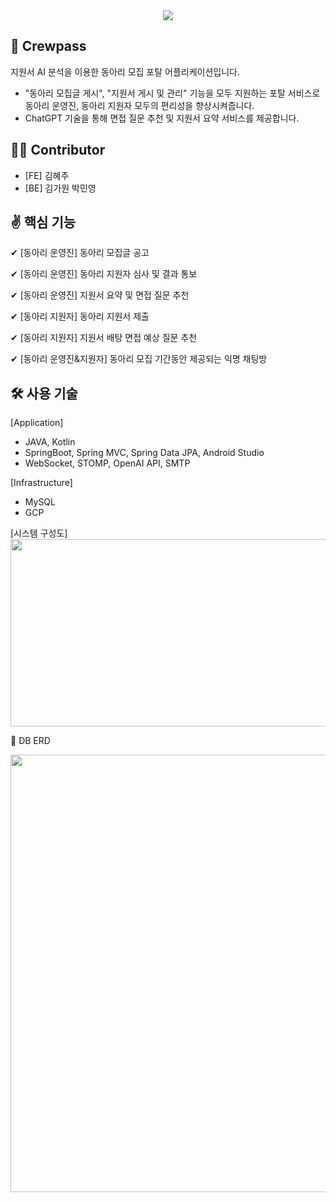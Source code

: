 <div align="center">
<img src="https://capsule-render.vercel.app/api?type=waving&color=auto&height=200&section=header&text=Crewpass&fontSize=90" />
</div>

🪪 Crewpass
---
지원서 AI 분석을 이용한 동아리 모집 포탈 어플리케이션입니다.
- "동아리 모집글 게시", "지원서 게시 및 관리" 기능을 모두 지원하는 포탈 서비스로 동아리 운영진, 동아리 지원자 모두의 편리성을 향상시켜줍니다.
- ChatGPT 기술을 통해 면접 질문 추천 및 지원서 요약 서비스를 제공합니다.

👩‍💻 Contributor
---
- [FE] 김혜주
- [BE] 김가원 박민영

✌️ 핵심 기능
---
✔ [동아리 운영진] 동아리 모집글 공고

✔ [동아리 운영진] 동아리 지원자 심사 및 결과 통보

✔ [동아리 운영진] 지원서 요약 및 면접 질문 추천

✔ [동아리 지원자] 동아리 지원서 제출

✔ [동아리 지원자] 지원서 배탕 면접 예상 질문 추천

✔ [동아리 운영진&지원자] 동아리 모집 기간동안 제공되는 익명 채팅방


🛠 사용 기술
---
[Application]
- JAVA, Kotlin
- SpringBoot, Spring MVC, Spring Data JPA, Android Studio
- WebSocket, STOMP, OpenAI API, SMTP

[Infrastructure]
- MySQL
- GCP

<div>
  <div>
  [시스템 구성도]
  </div>
  <img src="https://github.com/Capstone-Club-App/CREWPASS-BACKEND/assets/123241025/4de79ee6-26f1-486d-b885-ae0d7bb556d8" width="700" height="300"/>
</div>

📅 DB ERD
<div>
  <img src="https://github.com/Capstone-Club-App/CREWPASS-BACKEND/assets/123241025/bc860687-f6b1-4eb2-9062-698ec06669a3" width="700" height="700"/>
</div>
